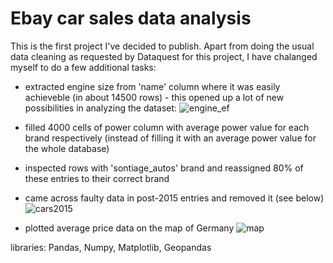 # Ebay car sales data analysis

This is the first project I've decided to publish. Apart from doing the usual data cleaning as requested by Dataquest for this project, I have chalanged myself to do a few additional tasks:
* extracted engine size from 'name' column where it was easily achieveble (in about 14500 rows) - this opened up a lot of new possibilities in analyzing the dataset:
![engine_ef](https://user-images.githubusercontent.com/87883118/144156016-0f4d7dd8-7303-40c0-9929-59964dd6b229.png)

* filled 4000 cells of power column with average power value for each brand respectively (instead of filling it with an average power value for the whole database)
* inspected rows with 'sontiage_autos' brand and reassigned 80% of these entries to their correct brand
* came across faulty data in post-2015 entries and removed it (see below)
![cars2015](https://user-images.githubusercontent.com/87883118/144155742-c2ddfffc-58f8-4fa4-92c7-ceaef31d874a.png)

* plotted average price data on the map of Germany
![map](https://user-images.githubusercontent.com/87883118/144156126-921fc51b-ae25-4c26-bae2-c7fc56ccc356.png)


libraries: Pandas, Numpy, Matplotlib, Geopandas

